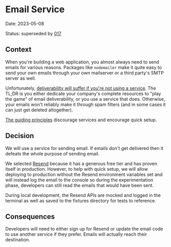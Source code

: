 # Email Service

Date: 2023-05-08

Status: superseded by [017](017-resend-email.md)

## Context

When you're building a web application, you almost always need to send emails
for various reasons. Packages like `nodemailer` make it quite easy to send your
own emails through your own mailserver or a third party's SMTP server as well.

Unfortunately,
[deliverability will suffer if you're not using a service](https://cfenollosa.com/blog/after-self-hosting-my-email-for-twenty-three-years-i-have-thrown-in-the-towel-the-oligopoly-has-won.html).
The TL;DR is you either dedicate your company's complete resources to "play the
game" of email deliverability, or you use a service that does. Otherwise, your
emails won't reliably make it through spam filters (and in some cases it can
just get deleted altogether).

[The guiding principles](https://github.com/epicweb-dev/epic-stack/blob/main/docs/guiding-principles.md)
discourage services and encourage quick setup.

## Decision

We will use a service for sending email. If emails don't get delivered then it
defeats the whole purpose of sending email.

We selected [Resend](https://resend.com/) because it has a generous free
tier and has proven itself in production. However, to help with quick setup, we
will allow deploying to production without the Resend environment variables set
and will instead log the email to the console so during the experimentation
phase, developers can still read the emails that would have been sent.

During local development, the Resend APIs are mocked and logged in the terminal
as well as saved to the fixtures directory for tests to reference.

## Consequences

Developers will need to either sign up for Resend or update the email code to
use another service if they prefer. Emails will actually reach their
destination.
